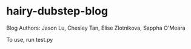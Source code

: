 hairy-dubstep-blog
==================

Blog
Authors: Jason Lu, Chesley Tan, Elise Zlotnikova, Sappha O'Meara

To use, run test.py
